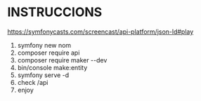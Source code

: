 # INSTRUCCIONS

https://symfonycasts.com/screencast/api-platform/json-ld#play

1. symfony new nom
2. composer require api
3. composer require maker --dev
4. bin/console make:entity
5. symfony serve -d
6. check /api
7. enjoy
